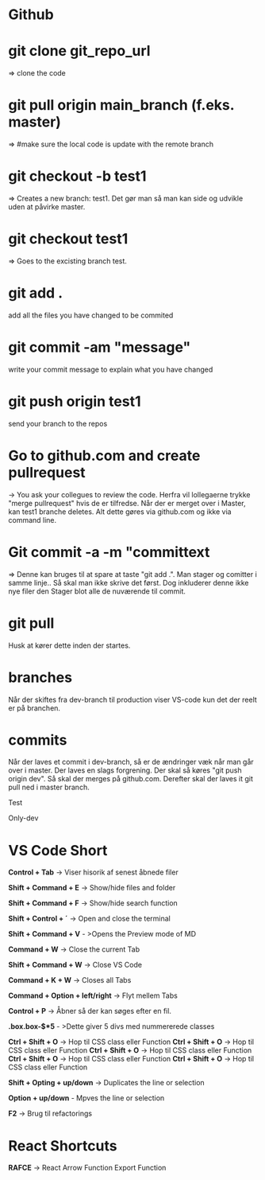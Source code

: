 # **Github**

# **git clone git_repo_url**

=> clone the code

# **git pull origin main_branch (f.eks. master)**

=> #make sure the local code is update with the remote branch

# **git checkout -b test1**

=> Creates a new branch: test1. Det gør man så man kan side og udvikle uden at påvirke master.

# **git checkout test1**

=> Goes to the excisting branch test.

# **git add .**

add all the files you have changed to be commited

# **git commit -am "message"**

write your commit message to explain what you have changed

# **git push origin test1**

send your branch to the repos

# **Go to github.com and create pullrequest**

-> You ask your collegues to review the code. Herfra vil lollegaerne trykke "merge pullrequest" hvis de er tilfredse. Når der er merget over i Master, kan test1 branche deletes. Alt dette gøres via github.com og ikke via command line.

# **Git commit -a -m "committext**

=> Denne kan bruges til at spare at taste "git add .". Man stager og comitter i samme linje.. Så skal man ikke skrive det først. Dog inkluderer denne ikke nye filer den Stager blot alle de nuværende til commit.

# **git pull**

Husk at kører dette inden der startes.

# **branches**

Når der skiftes fra dev-branch til production viser VS-code kun det der reelt er på branchen.

# **commits**

Når der laves et commit i dev-branch, så er de ændringer væk når man går over i master. Der laves en slags forgrening. Der skal så køres "git push origin dev". Så skal der merges på github.com. Derefter skal der laves it git pull ned i master branch.

Test

Only-dev

# **VS Code Short**

**Control + Tab** -> Viser hisorik af senest åbnede filer

**Shift + Command + E** -> Show/hide files and folder

**Shift + Command + F** -> Show/hide search function

**Shift + Control + ´** -> Open and close the terminal

**Shift + Command + V** - >Opens the Preview mode of MD

**Command + W** -> Close the current Tab

**Shift + Command + W** -> Close VS Code

**Command + K + W** -> Closes all Tabs

**Command + Option + left/right** -> Flyt mellem Tabs

**Control + P** -> Åbner så der kan søges efter en fil.

**.box.box-$\*5** - >Dette giver 5 divs med nummererede classes

**Ctrl + Shift + O** -> Hop til CSS class eller Function
**Ctrl + Shift + O** -> Hop til CSS class eller Function
**Ctrl + Shift + O** -> Hop til CSS class eller Function
**Ctrl + Shift + O** -> Hop til CSS class eller Function
**Ctrl + Shift + O** -> Hop til CSS class eller Function

**Shift + Opting + up/down** -> Duplicates the line or selection

**Option + up/down** - Mpves the line or selection

**F2** -> Brug til refactorings

# React Shortcuts

**RAFCE** -> React Arrow Function Export Function
